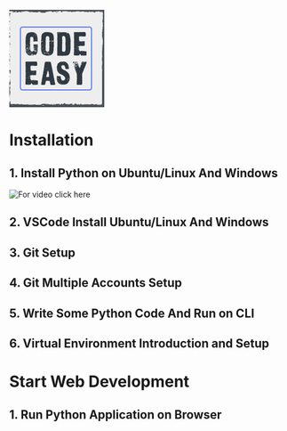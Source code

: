 ![alt text](https://github.com/codeeasy97/flask/blob/main/static/youtube/logo.png "Code Easy")

#   Installation

##  1.  Install Python on Ubuntu/Linux And Windows
![For video click here](https://youtu.be/mv3ZJPGH7sM)

##  2.  VSCode Install Ubuntu/Linux And Windows
##  3.  Git Setup
##  4.  Git Multiple Accounts Setup
##  5.  Write Some Python Code And Run on CLI
##  6.  Virtual Environment Introduction and Setup

#   Start Web Development

##  1.  Run Python Application on Browser